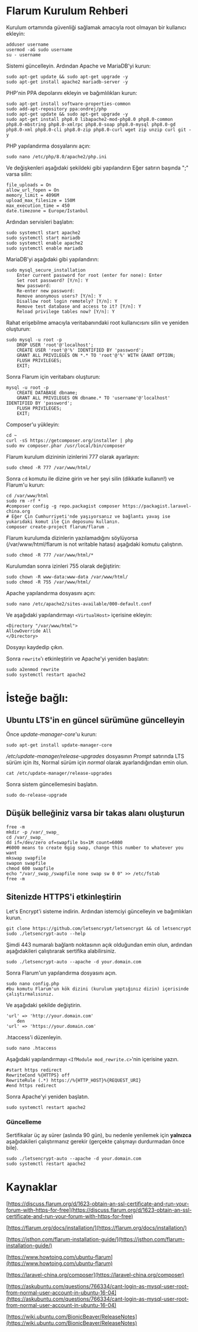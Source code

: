 # Flarum Kurulum Rehberi

Kurulum ortamında güvenliği sağlamak amacıyla root olmayan bir kullanıcı ekleyin:

```
adduser username 
usermod -aG sudo username
su - username
```

Sistemi güncelleyin. Ardından Apache ve MariaDB'yi kurun:

```
sudo apt-get update && sudo apt-get upgrade -y
sudo apt-get install apache2 mariadb-server -y
```

PHP'nin PPA depolarını ekleyin ve bağımlılıkları kurun:

```
sudo apt-get install software-properties-common
sudo add-apt-repository ppa:ondrej/php
sudo apt-get update && sudo apt-get upgrade -y
sudo apt-get install php8.0 libapache2-mod-php8.0 php8.0-common php8.0-mbstring php8.0-xmlrpc php8.0-soap php8.0-mysql php8.0-gd php8.0-xml php8.0-cli php8.0-zip php8.0-curl wget zip unzip curl git -y
```

PHP yapılandırma dosyalarını açın:

``````
sudo nano /etc/php/8.0/apache2/php.ini
``````

Ve değişkenleri aşağıdaki şekildeki gibi yapılandırın Eğer satırın başında ";" varsa silin:

```
file_uploads = On
allow_url_fopen = On
memory_limit = 4096M
upload_max_filesize = 150M
max_execution_time = 450
date.timezone = Europe/Istanbul
```

Ardından servisleri başlatın:

```
sudo systemctl start apache2
sudo systemctl start mariadb
sudo systemctl enable apache2
sudo systemctl enable mariadb
```

MariaDB'yi aşağıdaki gibi yapılandırın:

```
sudo mysql_secure_installation
	Enter current password for root (enter for none): Enter
	Set root password? [Y/n]: Y
	New password: 
	Re-enter new password: 
	Remove anonymous users? [Y/n]: Y
	Disallow root login remotely? [Y/n]: Y
	Remove test database and access to it? [Y/n]: Y
	Reload privilege tables now? [Y/n]: Y
```

Rahat erişebilme amacıyla veritabanındaki root kullanıcısını silin ve yeniden oluşturun:

```
sudo mysql -u root -p
	DROP USER 'root'@'localhost';
	CREATE USER 'root'@'%' IDENTIFIED BY 'password';
	GRANT ALL PRIVILEGES ON *.* TO 'root'@'%' WITH GRANT OPTION;
	FLUSH PRIVILEGES;
	EXIT;
```

Sonra Flarum için veritabanı oluşturun:

```
mysql -u root -p
	CREATE DATABASE dbname;
	GRANT ALL PRIVILEGES ON dbname.* TO 'username'@'localhost' IDENTIFIED BY 'password';
	FLUSH PRIVILEGES;
	EXIT;
```

Composer'u yükleyin:

```
cd ~
curl -sS https://getcomposer.org/installer | php
sudo mv composer.phar /usr/local/bin/composer
```

Flarum kurulum dizininin izinlerini 777 olarak ayarlayın:

```
sudo chmod -R 777 /var/www/html/
```

Sonra `cd` komutu ile dizine girin ve her şeyi silin (dikkatle kullanın!) ve Flarum'u kurun:

```
cd /var/www/html
sudo rm -rf *
#composer config -g repo.packagist composer https://packagist.laravel-china.org
# Eğer Çin Cumhurriyeti'nde yaşıyorsanız ve bağlantı yavaş ise yukarıdaki komut ile Çin deposunu kullanın.
composer create-project flarum/flarum .
```
Flarum kurulumda dizinlerin yazılamadığını söylüyorsa (/var/www/html/flarum is not writable hatası) aşağıdaki komutu çalıştırın.

```
sudo chmod -R 777 /var/www/html/*
```

Kurulumdan sonra izinleri 755 olarak değiştirin:

```
sudo chown -R www-data:www-data /var/www/html/
sudo chmod -R 755 /var/www/html/
```

Apache yapılandırma dosyasını açın:

```
sudo nano /etc/apache2/sites-available/000-default.conf
```

Ve aşağıdaki yapılandırmayı `<VirtualHost>` içerisine ekleyin:

```
<Directory "/var/www/html">
AllowOverride All
</Directory>
```

Dosyayı kaydedip çıkın.

Sonra `rewrite`'ı etkinleştirin ve Apache'yi yeniden başlatın:

```
sudo a2enmod rewrite
sudo systemctl restart apache2
```

# İsteğe bağlı:

## Ubuntu LTS'in en güncel sürümüne güncelleyin

Önce *update-manager-core*'u kurun:

```
sudo apt-get install update-manager-core
```

*/etc/update-manager/release-upgrades* dosyasının *Prompt* satırında LTS sürüm için *lts*, Normal sürüm için *normal* olarak ayarlandığından emin olun.

```
cat /etc/update-manager/release-upgrades
```

Sonra sistem güncellemesini başlatın.

```
sudo do-release-upgrade
```

## Düşük belleğiniz varsa bir takas alanı oluşturun

```
free -m
mkdir -p /var/_swap_
cd /var/_swap_
dd if=/dev/zero of=swapfile bs=1M count=6000
#6000 means to create 6gig swap, change this number to whatever you want
mkswap swapfile
swapon swapfile
chmod 600 swapfile
echo "/var/_swap_/swapfile none swap sw 0 0" >> /etc/fstab
free -m
```

## Sitenizde HTTPS'i etkinleştirin

Let's Encrypt'i sisteme indirin. Ardından istemciyi güncelleyin ve bağımlıkları kurun.

```
git clone https://github.com/letsencrypt/letsencrypt && cd letsencrypt
sudo ./letsencrypt-auto --help
```

Şimdi 443 numaralı bağlantı noktasının açık olduğundan emin olun, ardından aşağıdakileri çalıştırarak sertifika alabilirsiniz.

```
sudo ./letsencrypt-auto --apache -d your.domain.com
```

Sonra Flarum'un yapılandırma dosyasını açın.

```
sudo nano config.php
#bu komutu Flarum'un kök dizini (kurulum yaptığınız dizin) içerisinde çalıştırmalısınız.
```

Ve aşağıdaki şekilde değiştirin.

```
'url' => 'http://your.domain.com'
 	den
'url' => 'https://your.domain.com'
```

.htaccess'i düzenleyin.

```
sudo nano .htaccess
```

Aşağıdaki yapılandırmayı `<IfModule mod_rewrite.c>`'nin içerisine yazın.

```
#start https redirect                                                                       
RewriteCond %{HTTPS} off                                                                      
RewriteRule (.*) https://%{HTTP_HOST}%{REQUEST_URI}                                             
#end https redirect
```

Sonra Apache'yi yeniden başlatın.

```
sudo systemctl restart apache2
```

### Güncelleme

Sertifikalar üç ay sürer (aslında 90 gün), bu nedenle yenilemek için **yalnızca** aşağıdakileri çalıştırmanız gerekir (gerçekte çalışmayı durdurmadan önce bile).

```
sudo ./letsencrypt-auto --apache -d your.domain.com
sudo systemctl restart apache2
```

# Kaynaklar

[https://discuss.flarum.org/d/1623-obtain-an-ssl-certificate-and-run-your-forum-with-https-for-free](https://discuss.flarum.org/d/1623-obtain-an-ssl-certificate-and-run-your-forum-with-https-for-free)

[https://flarum.org/docs/installation/](https://flarum.org/docs/installation/)

[https://jsthon.com/flarum-installation-guide/](https://jsthon.com/flarum-installation-guide/)

[https://www.howtoing.com/ubuntu-flarum](https://www.howtoing.com/ubuntu-flarum)

[https://laravel-china.org/composer](https://laravel-china.org/composer)

[https://askubuntu.com/questions/766334/cant-login-as-mysql-user-root-from-normal-user-account-in-ubuntu-16-04](https://askubuntu.com/questions/766334/cant-login-as-mysql-user-root-from-normal-user-account-in-ubuntu-16-04)

[https://wiki.ubuntu.com/BionicBeaver/ReleaseNotes](https://wiki.ubuntu.com/BionicBeaver/ReleaseNotes)
